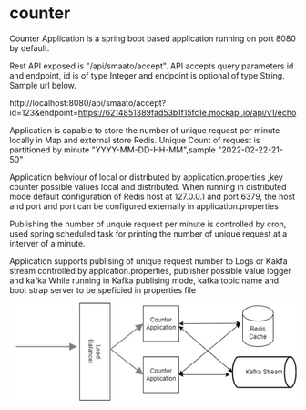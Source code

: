# counter
Counter Application is a spring boot based application running on port 8080 by default.

Rest API exposed is "/api/smaato/accept". 
API accepts query parameters id and endpoint, id is of type Integer and endpoint is optional of type String. Sample url below.

http://localhost:8080/api/smaato/accept?id=123&endpoint=https://6214851389fad53b1f15fc1e.mockapi.io/api/v1/echo

Application is capable to store the number of unique request per minute locally in Map and external store Redis.
Unique Count of request is partitioned by minute "YYYY-MM-DD-HH-MM",sample "2022-02-22-21-50"

Application behviour of local or distributed by application.properties ,key counter possible values local and distributed.
When running in distributed mode default configuration of Redis host at 127.0.0.1 and port 6379, the host and port and port can be configured externally in application.properties

Publishing the number of unquie request per minute is controlled by cron, used spring scheduled task for printing the number of unique request at a interver of a minute.

Application supports publising of unique request number to Logs or Kakfa stream controlled by applcation.properties, publisher possible value logger and kafka
While running in Kafka publising mode, kafka topic name and boot strap server to be speficied in properties file

![Screenshot](smatoo.jpg)
